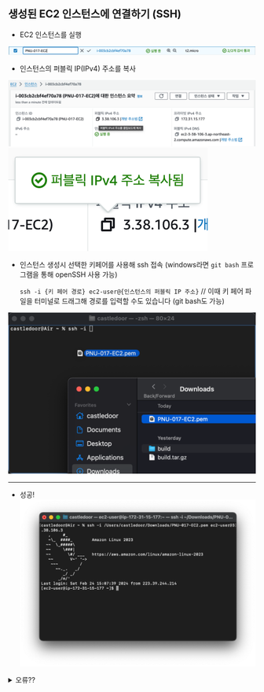 ## 생성된 EC2 인스턴스에 연결하기 (SSH)
- EC2 인스턴스를 실행

![](images/2_01.png) <!-- 실행 중 이미지 -->
- 인스턴스의 퍼블릭 IP(IPv4) 주소를 복사

![](images/2_02.png) <!-- IPv4 주소 복사 버튼 호버 -->
![](images/2_03.png) <!-- 복사버튼 클릭시 -->
- 인스턴스 생성시 선택한 키페어를 사용해 ssh 접속 (windows라면 `git bash` 프로그램을 통해 openSSH 사용 가능)
  
   `ssh -i {키 페어 경로} ec2-user@{인스턴스의 퍼블릭 IP 주소}`  //  이때 키 페어 파일을 터미널로 드래그해 경로를 입력할 수도 있습니다 (git bash도 가능)
   
![](images/2_04.png) <!-- macOS terminal (Finder에서 드래그해서 파일 경로 입력하기) -->
- - -
- 성공!
![](images/2_05.png) <!-- success -->


<details>
  <summary>오류??</summary><br>
  인스턴스 생성 시 다운받은 키 페어의 접근 권한은 기본적으로 755(owner: rwx, group: r-x, others: r-x)입니다.<br><br>
  키 파일의 접근 권한이 너무 개방적일 경우 ssh에서 연결을 거부하기 때문에, <code>chmod 400 {키 페어 경로}</code> 를 통해 pem 파일의 접근 권한을 변경해줘야 합니다.
  <img src="images/2_06.png"><br> <!-- 에러화면 -->
  <img src="images/2_07.png"><br> <!-- chmod -->
  성공! <br><br>
  <img src="images/2_08.png"> <!-- err-success -->
</details>
